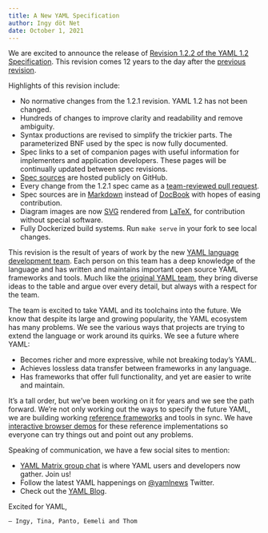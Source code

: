 ```yaml
---
title: A New YAML Specification
author: Ingy döt Net
date: October 1, 2021
---
```


We are excited to announce the release of [Revision 1.2.2 of the YAML 1.2
Specification](https://yaml.org/spec/1.2.2/).
This revision comes 12 years to the day after the [previous revision](
https://yaml.org/spec/1.2.1/).

Highlights of this revision include:

* No normative changes from the 1.2.1 revision.
  YAML 1.2 has not been changed.
* Hundreds of changes to improve clarity and readability and remove ambiguity.
* Syntax productions are revised to simplify the trickier parts.
  The parameterized BNF used by the spec is now fully documented.
* Spec links to a set of companion pages with useful information for
  implementers and application developers.
  These pages will be continually updated between spec revisions.
* [Spec sources](https://github.com/yaml/yaml-spec/) are hosted publicly on
  GitHub.
* Every change from the 1.2.1 spec came as a [team-reviewed pull request](
  https://github.com/yaml/yaml-spec/pulls).
* Spec sources are in [Markdown](
  https://raw.githubusercontent.com/yaml/yaml-spec/main/spec/1.2.2/spec.md)
  instead of [DocBook](
  https://github.com/yaml/yaml-spec/tree/main/spec/2009/) with hopes of easing
  contribution.
* Diagram images are now
  [SVG](https://github.com/yaml/www.yaml.org/tree/gh-pages/spec/1.2.2/img)
  rendered from
  [LaTeX](https://github.com/yaml/yaml-spec/tree/main/spec/1.2.2/src), for
  contribution without special software.
* Fully Dockerized build systems.
  Run `make serve` in your fork to see local changes.

This revision is the result of years of work by the new [YAML language
development team](https://yaml.org/spec/1.2.2/ext/team/).
Each person on this team has a deep knowledge of the language and has written
and maintains important open source YAML frameworks and tools.
Much like the [original YAML team](https://yaml.org/spec/1.2.2/ext/team/), they
bring diverse ideas to the table and argue over every detail, but always with a
respect for the team.

The team is excited to take YAML and its toolchains into the future.
We know that despite its large and growing popularity, the YAML ecosystem has
many problems.
We see the various ways that projects are trying to extend the language or work
around its quirks.
We see a future where YAML:

* Becomes richer and more expressive, while not breaking today’s YAML.
* Achieves lossless data transfer between frameworks in any language.
* Has frameworks that offer full functionality, and yet are easier to write and
  maintain.

It’s a tall order, but we’ve been working on it for years and we see the path
forward.
We’re not only working out the ways to specify the future YAML, we are
building working [reference frameworks](
https://github.com/yaml/yaml-reference-parser#readme) and tools in sync.
We have [interactive browser demos](
https://spec.yaml.io/main/play/parser) for these reference
implementations so everyone can try things out and point out any problems.

Speaking of communication, we have a few social sites to mention:

* [YAML Matrix group chat](https://matrix.to/#/#chat:yaml.io) is where YAML
  users and developers now gather.
  Join us!
* Follow the latest YAML happenings on
  [@yamlnews](https://twitter.com/yamlnews) Twitter.
* Check out the [YAML Blog](https://yaml.com/blog/).

Excited for YAML,

    — Ingy, Tina, Panto, Eemeli and Thom
